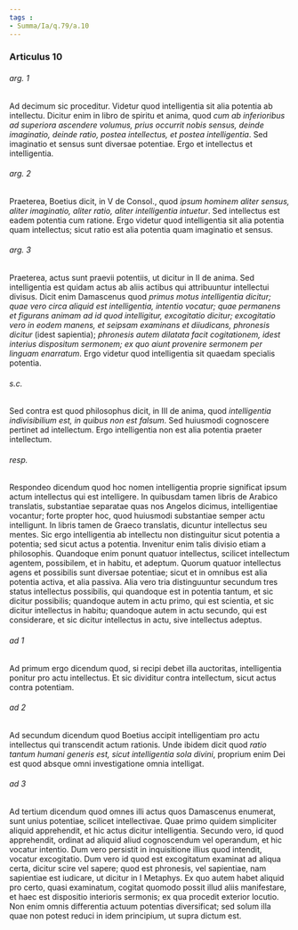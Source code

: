 ```yaml
---
tags : 
- Summa/Ia/q.79/a.10
---
```


### Articulus 10

###### arg. 1
Ad decimum sic proceditur. Videtur quod intelligentia sit alia potentia ab intellectu. Dicitur enim in libro de spiritu et anima, quod *cum ab inferioribus ad superiora ascendere volumus, prius occurrit nobis sensus, deinde imaginatio, deinde ratio, postea intellectus, et postea intelligentia*. Sed imaginatio et sensus sunt diversae potentiae. Ergo et intellectus et intelligentia.

###### arg. 2
Praeterea, Boetius dicit, in V de Consol., quod *ipsum hominem aliter sensus, aliter imaginatio, aliter ratio, aliter intelligentia intuetur*. Sed intellectus est eadem potentia cum ratione. Ergo videtur quod intelligentia sit alia potentia quam intellectus; sicut ratio est alia potentia quam imaginatio et sensus.

###### arg. 3
Praeterea, actus sunt praevii potentiis, ut dicitur in II de anima. Sed intelligentia est quidam actus ab aliis actibus qui attribuuntur intellectui divisus. Dicit enim Damascenus quod *primus motus intelligentia dicitur; quae vero circa aliquid est intelligentia, intentio vocatur; quae permanens et figurans animam ad id quod intelligitur, excogitatio dicitur; excogitatio vero in eodem manens, et seipsam examinans et diiudicans, phronesis dicitur* (idest sapientia); *phronesis autem dilatata facit cogitationem, idest interius dispositum sermonem; ex quo aiunt provenire sermonem per linguam enarratum*. Ergo videtur quod intelligentia sit quaedam specialis potentia.

###### s.c.
Sed contra est quod philosophus dicit, in III de anima, quod *intelligentia indivisibilium est, in quibus non est falsum*. Sed huiusmodi cognoscere pertinet ad intellectum. Ergo intelligentia non est alia potentia praeter intellectum.

###### resp.
Respondeo dicendum quod hoc nomen intelligentia proprie significat ipsum actum intellectus qui est intelligere. In quibusdam tamen libris de Arabico translatis, substantiae separatae quas nos Angelos dicimus, intelligentiae vocantur; forte propter hoc, quod huiusmodi substantiae semper actu intelligunt. In libris tamen de Graeco translatis, dicuntur intellectus seu mentes. Sic ergo intelligentia ab intellectu non distinguitur sicut potentia a potentia; sed sicut actus a potentia. Invenitur enim talis divisio etiam a philosophis. Quandoque enim ponunt quatuor intellectus, scilicet intellectum agentem, possibilem, et in habitu, et adeptum. Quorum quatuor intellectus agens et possibilis sunt diversae potentiae; sicut et in omnibus est alia potentia activa, et alia passiva. Alia vero tria distinguuntur secundum tres status intellectus possibilis, qui quandoque est in potentia tantum, et sic dicitur possibilis; quandoque autem in actu primo, qui est scientia, et sic dicitur intellectus in habitu; quandoque autem in actu secundo, qui est considerare, et sic dicitur intellectus in actu, sive intellectus adeptus.

###### ad 1
Ad primum ergo dicendum quod, si recipi debet illa auctoritas, intelligentia ponitur pro actu intellectus. Et sic dividitur contra intellectum, sicut actus contra potentiam.

###### ad 2
Ad secundum dicendum quod Boetius accipit intelligentiam pro actu intellectus qui transcendit actum rationis. Unde ibidem dicit quod *ratio tantum humani generis est, sicut intelligentia sola divini*, proprium enim Dei est quod absque omni investigatione omnia intelligat.

###### ad 3
Ad tertium dicendum quod omnes illi actus quos Damascenus enumerat, sunt unius potentiae, scilicet intellectivae. Quae primo quidem simpliciter aliquid apprehendit, et hic actus dicitur intelligentia. Secundo vero, id quod apprehendit, ordinat ad aliquid aliud cognoscendum vel operandum, et hic vocatur intentio. Dum vero persistit in inquisitione illius quod intendit, vocatur excogitatio. Dum vero id quod est excogitatum examinat ad aliqua certa, dicitur scire vel sapere; quod est phronesis, vel sapientiae, nam sapientiae est iudicare, ut dicitur in I Metaphys. Ex quo autem habet aliquid pro certo, quasi examinatum, cogitat quomodo possit illud aliis manifestare, et haec est dispositio interioris sermonis; ex qua procedit exterior locutio. Non enim omnis differentia actuum potentias diversificat; sed solum illa quae non potest reduci in idem principium, ut supra dictum est.

